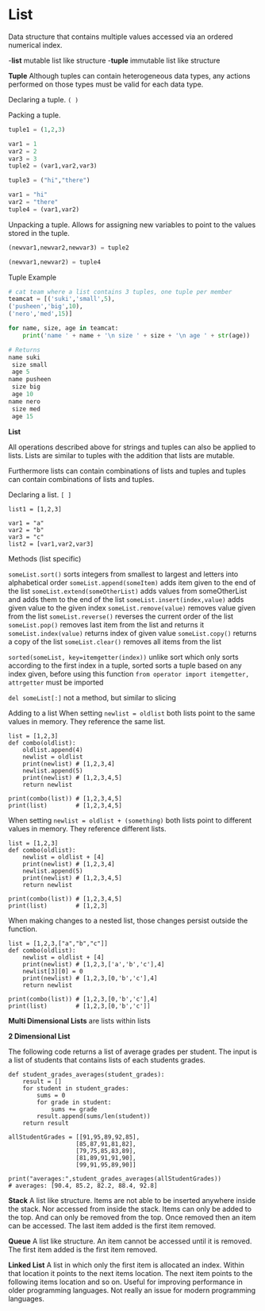 # List

Data structure that contains multiple values accessed via an ordered numerical index.

-**list** mutable list like structure
-**tuple** immutable list like structure

**Tuple**
Although tuples can contain heterogeneous data types, any actions performed on those types must be valid for each data type.

Declaring a tuple. `( )`

Packing a tuple.
```python
tuple1 = (1,2,3)

var1 = 1
var2 = 2
var3 = 3
tuple2 = (var1,var2,var3)

tuple3 = ("hi","there")

var1 = "hi"
var2 = "there"
tuple4 = (var1,var2)
```

Unpacking a tuple. Allows for assigning new variables to point to the values stored in the tuple.
```python
(newvar1,newvar2,newvar3) = tuple2

(newvar1,newvar2) = tuple4
```

Tuple Example
```python
# cat team where a list contains 3 tuples, one tuple per member
teamcat = [('suki','small',5),
('pusheen','big',10),
('nero','med',15)]

for name, size, age in teamcat:
    print('name ' + name + '\n size ' + size + '\n age ' + str(age))

# Returns
name suki
 size small
 age 5
name pusheen
 size big
 age 10
name nero
 size med
 age 15
```

**List**

All operations described above for strings and tuples can also be applied to lists. Lists are similar to tuples with the addition that lists are mutable.

Furthermore lists can contain combinations of lists and tuples and tuples can contain combinations of lists and tuples.

Declaring a list. `[ ]`
```
list1 = [1,2,3]

var1 = "a"
var2 = "b"
var3 = "c"
list2 = [var1,var2,var3]
```

Methods (list specific)

`someList.sort()` sorts integers from smallest to largest and letters into alphabetical order
`someList.append(someItem)` adds item given to the end of the list
`someList.extend(someOtherList)` adds values from someOtherList and adds them to the end of the list
`someList.insert(index,value)` adds given value to the given index
`someList.remove(value)` removes value given from the list
`someList.reverse()` reverses the current order of the list
`someList.pop()` removes last item from the list and returns it
`someList.index(value)` returns index of given value
`someList.copy()` returns a copy of the list
`someList.clear()` removes all items from the list

`sorted(someList, key=itemgetter(index))` unlike sort which only sorts according to the first index in a tuple, sorted sorts a tuple based on any index given, before using this function `from operator import itemgetter, attrgetter` must be imported

`del someList[:]` not a method, but similar to slicing

Adding to a list
When setting `newlist = oldlist` both lists point to the same values in memory. They reference the same list.
```
list = [1,2,3]
def combo(oldlist):
    oldlist.append(4)
    newlist = oldlist
    print(newlist) # [1,2,3,4]
    newlist.append(5)
    print(newlist) # [1,2,3,4,5]
    return newlist
    
print(combo(list)) # [1,2,3,4,5]
print(list)        # [1,2,3,4,5]
```

When setting `newlist = oldlist + (something)` both lists point to different values in memory. They reference different lists.
```
list = [1,2,3]
def combo(oldlist):
    newlist = oldlist + [4]
    print(newlist) # [1,2,3,4]
    newlist.append(5)
    print(newlist) # [1,2,3,4,5]
    return newlist

print(combo(list)) # [1,2,3,4,5]
print(list)        # [1,2,3]
```

When making changes to a nested list, those changes persist outside the function.
```
list = [1,2,3,["a","b","c"]]
def combo(oldlist):
    newlist = oldlist + [4]
    print(newlist) # [1,2,3,['a','b','c'],4]
    newlist[3][0] = 0
    print(newlist) # [1,2,3,[0,'b','c'],4]
    return newlist

print(combo(list)) # [1,2,3,[0,'b','c'],4]
print(list)        # [1,2,3,[0,'b','c']]

```

**Multi Dimensional Lists** are lists within lists

**2 Dimensional List**

The following code returns a list of average grades per student. The input is a list of students that contains lists of each students grades.
```
def student_grades_averages(student_grades):
    result = []
    for student in student_grades:
        sums = 0
        for grade in student:
            sums += grade
        result.append(sums/len(student))
    return result

allStudentGrades = [[91,95,89,92,85],
                   [85,87,91,81,82],
                   [79,75,85,83,89],
                   [81,89,91,91,90],
                   [99,91,95,89,90]]

print("averages:",student_grades_averages(allStudentGrades))
# averages: [90.4, 85.2, 82.2, 88.4, 92.8]
```

**Stack**
A list like structure. Items are not able to be inserted anywhere inside the stack. Nor accessed from inside the stack.
Items can only be added to the top. And can only be removed from the top. Once removed then an item can be accessed.
The last item added is the first item removed.

**Queue**
A list like structure. An item cannot be accessed until it is removed.
The first item added is the first item removed.

**Linked List**
A list in which only the first item is allocated an index. Within that location it points to the next items location. The next item points to the following items location and so on. Useful for improving performance in older programming languages. Not really an issue for modern programming languages.
